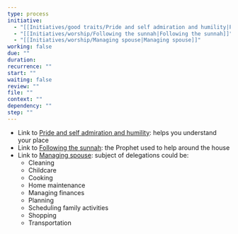 ```yaml
---
type: process
initiative:
  - "[[Initiatives/good traits/Pride and self admiration and humility|Pride and self admiration and humility]]"
  - "[[Initiatives/worship/Following the sunnah|Following the sunnah]]"
  - "[[Initiatives/worship/Managing spouse|Managing spouse]]"
working: false
due: ""
duration: 
recurrence: ""
start: ""
waiting: false
review: ""
file: ""
context: ""
dependency: ""
step: ""
---
```


* Link to [Pride and self admiration and humility](Initiatives/good%20traits/Pride%20and%20self%20admiration%20and%20humility.md): helps you understand your place
* Link to [Following the sunnah](Initiatives/worship/Following%20the%20sunnah.md): the Prophet used to help around the house
* Link to [Managing spouse](Initiatives/worship/Managing%20spouse.md): subject of delegations could be:
    * Cleaning
    * Childcare
    * Cooking
    * Home maintenance  
    * Managing finances
    * Planning
    * Scheduling family activities
    * Shopping  
    * Transportation
 
